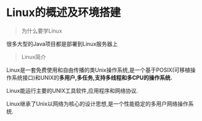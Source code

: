 # Linux的概述及环境搭建

> 为什么要学Linux

很多大型的Java项目都是部署到Linux服务器上

> Linux简介

Linux是一套免费使用和自由传播的类Unix操作系统,是一个基于POSIX(可移植操作系统接口)和UNIX的**多用户,多任务,支持多线程和多CPU的操作系统.**

Linux能运行主要的UNIX工具软件,应用程序和网络协议.

Linux继承了Unix以网络为核心的设计思想,是一个性能稳定的多用户网络操作系统.